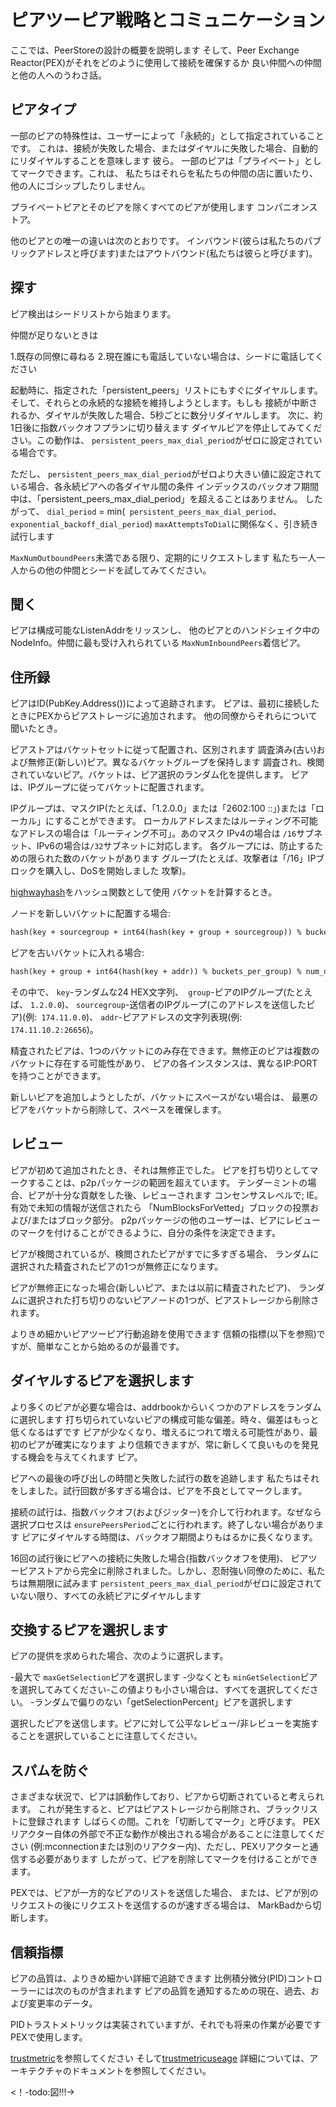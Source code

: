 # ピアツーピア戦略とコミュニケーション

ここでは、PeerStoreの設計の概要を説明します
そして、Peer Exchange Reactor(PEX)がそれをどのように使用して接続を確保するか
良い仲間への仲間と他の人へのうわさ話。

## ピアタイプ

一部のピアの特殊性は、ユーザーによって「永続的」として指定されていることです。
これは、接続が失敗した場合、またはダイヤルに失敗した場合、自動的にリダイヤルすることを意味します
彼ら。
一部のピアは「プライベート」としてマークできます。これは、
私たちはそれらを私たちの仲間の店に置いたり、他の人にゴシップしたりしません。

プライベートピアとそのピアを除くすべてのピアが使用します
コンパニオンストア。

他のピアとの唯一の違いは次のとおりです。
インバウンド(彼らは私たちのパブリックアドレスと呼びます)またはアウトバウンド(私たちは彼らと呼びます)。

## 探す

ピア検出はシードリストから始まります。

仲間が足りないときは

1.既存の同僚に尋ねる
2.現在誰にも電話していない場合は、シードに電話してください

起動時に、指定された「persistent_peers」リストにもすぐにダイヤルします。
そして、それらとの永続的な接続を維持しようとします。もしも
接続が中断されるか、ダイヤルが失敗した場合、5秒ごとに数分リダイヤルします。
次に、約1日後に指数バックオフプランに切り替えます
ダイヤルピアを停止してみてください。この動作は、 `persistent_peers_max_dial_period`がゼロに設定されている場合です。

ただし、 `persistent_peers_max_dial_period`がゼロより大きい値に設定されている場合、各永続ピアへの各ダイヤル間の条件
インデックスのバックオフ期間中は、「persistent_peers_max_dial_period」を超えることはありません。
したがって、 `dial_period` = min(` persistent_peers_max_dial_period`、 `exponential_backoff_dial_period`)
`maxAttemptsToDial`に関係なく、引き続き試行します

`MaxNumOutboundPeers`未満である限り、定期的にリクエストします
私たち一人一人からの他の仲間とシードを試してみてください。

## 聞く

ピアは構成可能なListenAddrをリッスンし、
他のピアとのハンドシェイク中のNodeInfo。仲間に最も受け入れられている
`MaxNumInboundPeers`着信ピア。

## 住所録

ピアはID(PubKey.Address())によって追跡されます。
ピアは、最初に接続したときにPEXからピアストレージに追加されます。
他の同僚からそれらについて聞いたとき。

ピアストアはバケットセットに従って配置され、区別されます
調査済み(古い)および無修正(新しい)ピア。異なるバケットグループを保持します
調査され、検閲されていないピア。バケットは、ピア選択のランダム化を提供します。
ピアは、IPグループに従ってバケットに配置されます。

IPグループは、マスクIP(たとえば、「1.2.0.0」または「2602:100 ::」)または「ローカル」にすることができます。
ローカルアドレスまたはルーティング不可能なアドレスの場合は「ルーティング不可」。あのマスク
IPv4の場合は `/16`サブネット、IPv6の場合は`/32`サブネットに対応します。
各グループには、防止するための限られた数のバケットがあります
グループ(たとえば、攻撃者は「/16」IPブロックを購入し、DoSを開始しました
攻撃)。

[highwayhash](https://arxiv.org/abs/1612.06257)をハッシュ関数として使用
バケットを計算するとき。

ノードを新しいバケットに配置する場合:

```md
hash(key + sourcegroup + int64(hash(key + group + sourcegroup)) % bucket_per_group) % num_new_buckets
```

ピアを古いバケットに入れる場合:

```md
hash(key + group + int64(hash(key + addr)) % buckets_per_group) % num_old_buckets
```

その中で、 `key`-ランダムな24 HEX文字列、` group`-ピアのIPグループ(たとえば、 `1.2.0.0`)、
`sourcegroup`-送信者のIPグループ(このアドレスを送信したピア)(例:` 174.11.0.0`)、
`addr`-ピアアドレスの文字列表現(例:` 174.11.10.2:26656`)。

精査されたピアは、1つのバケットにのみ存在できます。無修正のピアは複数のバケットに存在する可能性があり、
ピアの各インスタンスは、異なるIP:PORTを持つことができます。

新しいピアを追加しようとしたが、バケットにスペースがない場合は、
最悪のピアをバケットから削除して、スペースを確保します。

## レビュー

ピアが初めて追加されたとき、それは無修正でした。
ピアを打ち切りとしてマークすることは、p2pパッケージの範囲を超えています。
テンダーミントの場合、ピアが十分な貢献をした後、レビューされます
コンセンサスレベルで; IE。有効で未知の情報が送信されたら
「NumBlocksForVetted」ブロックの投票および/またはブロック部分。
p2pパッケージの他のユーザーは、ピアにレビューのマークを付けることができるように、自分の条件を決定できます。

ピアが検閲されているが、検閲されたピアがすでに多すぎる場合、
ランダムに選択された精査されたピアの1つが無修正になります。

ピアが無修正になった場合(新しいピア、または以前に精査されたピア)、
ランダムに選択された打ち切りのないピアノードの1つが、ピアストレージから削除されます。

よりきめ細かいピアツーピア行動追跡を使用できます
信頼の指標(以下を参照)ですが、簡単なことから始めるのが最善です。

## ダイヤルするピアを選択します

より多くのピアが必要な場合は、addrbookからいくつかのアドレスをランダムに選択します
打ち切られていないピアの構成可能な偏差。時々、偏差はもっと低くなるはずです
ピアが少なくなり、増えるにつれて増える可能性があり、最初のピアが確実になります
より信頼できますが、常に新しくて良いものを発見する機会を与えてくれます
ピア。

ピアへの最後の呼び出しの時間と失敗した試行の数を追跡します
私たちはそれをしました。試行回数が多すぎる場合は、ピアを不良としてマークします。

接続の試行は、指数バックオフ(およびジッター)を介して行われます。なぜなら
選択プロセスは `ensurePeersPeriod`ごとに行われます。終了しない場合があります
ピアにダイヤルする時間は、バックオフ期間よりもはるかに長くなります。

16回の試行後にピアへの接続に失敗した場合(指数バックオフを使用)、
ピアツーピアストアから完全に削除されました。しかし、忍耐強い同僚のために、私たちは無期限に試みます
`persistent_peers_max_dial_period`がゼロに設定されていない限り、すべての永続ピアにダイヤルします

## 交換するピアを選択します

ピアの提供を求められた場合、次のように選択します。

-最大で `maxGetSelection`ピアを選択します
-少なくとも `minGetSelection`ピアを選択してみてください-この値よりも小さい場合は、すべてを選択してください。
-ランダムで偏りのない「getSelectionPercent」ピアを選択します

選択したピアを送信します。ピアに対して公平なレビュー/非レビューを実施することを選択していることに注意してください。

## スパムを防ぐ

さまざまな状況で、ピアは誤動作しており、ピアから切断されていると考えられます。
これが発生すると、ピアはピアストレージから削除され、ブラックリストに登録されます
しばらくの間。これを「切断してマーク」と呼びます。
PEXリアクター自体の外部で不正な動作が検出される場合があることに注意してください
(例:mconnectionまたは別のリアクター内)、ただし、PEXリアクターと通信する必要があります
したがって、ピアを削除してマークを付けることができます。

PEXでは、ピアが一方的なピアのリストを送信した場合、
または、ピアが別のリクエストの後にリクエストを送信するのが速すぎる場合は、
MarkBadから切断します。

## 信頼指標

ピアの品質は、よりきめ細かい詳細で追跡できます
比例積分微分(PID)コントローラーには次のものが含まれます
ピアの品質を通知するための現在、過去、および変更率のデータ。

PIDトラストメトリックは実装されていますが、それでも将来の作業が必要です
PEXで使用します。

[trustmetric](https://github.com/tendermint/tendermint/blob/master/docs/architecture/adr-006-trust-metric.md)を参照してください
そして[trustmetricuseage](https://github.com/tendermint/tendermint/blob/master/docs/architecture/adr-007-trust-metric-usage.md)
詳細については、アーキテクチャのドキュメントを参照してください。





<！-todo:図!!!->
